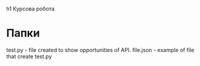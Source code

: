 h1 Курсова робота

# Папки
test.py - file created to show opportunities of API.
file.json - example of file that create test.py
